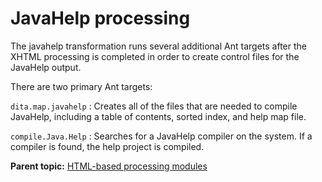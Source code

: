 # JavaHelp processing

The javahelp transformation runs several additional Ant targets after the XHTML processing is completed in order to create control files for the JavaHelp output.

There are two primary Ant targets:

 `dita.map.javahelp`
 :   Creates all of the files that are needed to compile JavaHelp, including a table of contents, sorted index, and help map file.

  `compile.Java.Help`
 :   Searches for a JavaHelp compiler on the system. If a compiler is found, the help project is compiled.

 **Parent topic:** [HTML-based processing modules](../dev_ref/XhtmlWithNavigation.md)

